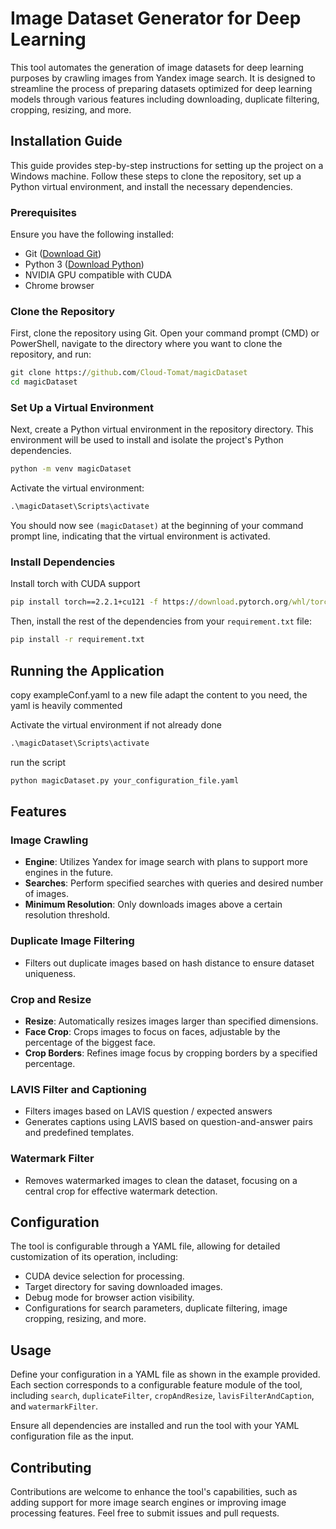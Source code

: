 # Image Dataset Generator for Deep Learning

This tool automates the generation of image datasets for deep learning purposes by crawling images from Yandex image search. It is designed to streamline the process of preparing datasets optimized for deep learning models through various features including downloading, duplicate filtering, cropping, resizing, and more.

## Installation Guide

This guide provides step-by-step instructions for setting up the project on a Windows machine. Follow these steps to clone the repository, set up a Python virtual environment, and install the necessary dependencies.

### Prerequisites

Ensure you have the following installed:
- Git ([Download Git](https://git-scm.com/download/win))
- Python 3 ([Download Python](https://www.python.org/downloads/))
- NVIDIA GPU compatible with CUDA
- Chrome browser 

### Clone the Repository

First, clone the repository using Git. Open your command prompt (CMD) or PowerShell, navigate to the directory where you want to clone the repository, and run:

```cmd
git clone https://github.com/Cloud-Tomat/magicDataset
cd magicDataset
```

### Set Up a Virtual Environment

Next, create a Python virtual environment in the repository directory. This environment will be used to install and isolate the project's Python dependencies.

```cmd
python -m venv magicDataset
```

Activate the virtual environment:

```cmd
.\magicDataset\Scripts\activate
```

You should now see `(magicDataset)` at the beginning of your command prompt line, indicating that the virtual environment is activated.

### Install Dependencies

Install torch with CUDA support

```cmd
pip install torch==2.2.1+cu121 -f https://download.pytorch.org/whl/torch_stable.html
```

Then, install the rest of the dependencies from your `requirement.txt` file:

```cmd
pip install -r requirement.txt
```

## Running the Application

copy exampleConf.yaml to a new file
adapt the content to you need, the yaml is heavily commented

Activate the virtual environment if not already done

```cmd
.\magicDataset\Scripts\activate
```

run the script
```cmd
python magicDataset.py your_configuration_file.yaml
```

## Features

### Image Crawling
- **Engine**: Utilizes Yandex for image search with plans to support more engines in the future.
- **Searches**: Perform specified searches with queries and desired number of images.
- **Minimum Resolution**: Only downloads images above a certain resolution threshold.

### Duplicate Image Filtering
- Filters out duplicate images based on hash distance to ensure dataset uniqueness.

### Crop and Resize
- **Resize**: Automatically resizes images larger than specified dimensions.
- **Face Crop**: Crops images to focus on faces, adjustable by the percentage of the biggest face.
- **Crop Borders**: Refines image focus by cropping borders by a specified percentage.

### LAVIS Filter and Captioning
- Filters images based on LAVIS question / expected answers
- Generates captions using LAVIS based on question-and-answer pairs and predefined templates.

### Watermark Filter
- Removes watermarked images to clean the dataset, focusing on a central crop for effective watermark detection.

## Configuration

The tool is configurable through a YAML file, allowing for detailed customization of its operation, including:
- CUDA device selection for processing.
- Target directory for saving downloaded images.
- Debug mode for browser action visibility.
- Configurations for search parameters, duplicate filtering, image cropping, resizing, and more.

## Usage

Define your configuration in a YAML file as shown in the example provided. Each section corresponds to a configurable feature module of the tool, including `search`, `duplicateFilter`, `cropAndResize`, `lavisFilterAndCaption`, and `watermarkFilter`.

Ensure all dependencies are installed and run the tool with your YAML configuration file as the input.

## Contributing

Contributions are welcome to enhance the tool's capabilities, such as adding support for more image search engines or improving image processing features. Feel free to submit issues and pull requests.

